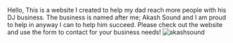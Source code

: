 Hello, This is a website I created to help my dad reach more people with his DJ business. The business is named after me; Akash Sound and I am proud to help in anyway I can to help him succeed. Please check out the website and use the form to contact for your business needs!
![akashsound](https://github.com/akashpandya/akashound.netlify.app/assets/91130000/9573a19f-ac2a-4a9a-855c-5a89526b74a3)
